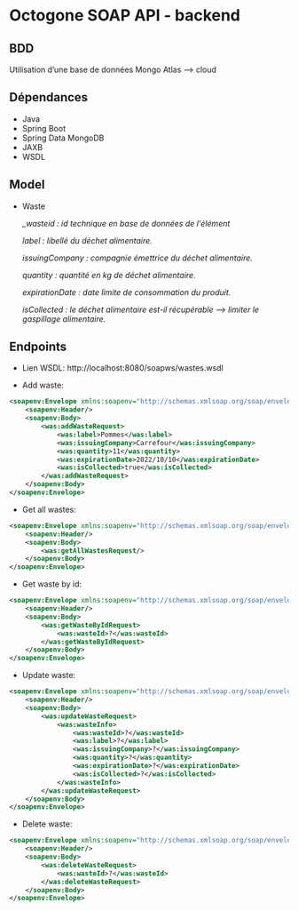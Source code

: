 # Octogone SOAP API - backend

## BDD
Utilisation d’une base de données Mongo Atlas —> cloud

## Dépendances

- Java
- Spring Boot
- Spring Data MongoDB
- JAXB
- WSDL

## Model

- Waste

  *_wasteid : id technique en base de données de l'élément*

  *label : libellé du déchet alimentaire.*

  *issuingCompany : compagnie émettrice du déchet alimentaire.*

  *quantity : quantité en kg de déchet alimentaire.*

  *expirationDate : date limite de consommation du produit.*

  *isCollected : le déchet alimentaire est-il récupérable --> limiter le gaspillage alimentaire.*

## Endpoints

- Lien WSDL:  http://localhost:8080/soapws/wastes.wsdl

- Add waste:
```xml
<soapenv:Envelope xmlns:soapenv="http://schemas.xmlsoap.org/soap/envelope/" xmlns:was="http://www.wastesoapapi.com/waste-ws">
    <soapenv:Header/>
    <soapenv:Body>
        <was:addWasteRequest>
            <was:label>Pommes</was:label>
            <was:issuingCompany>Carrefour</was:issuingCompany>
            <was:quantity>11</was:quantity>
            <was:expirationDate>2022/10/10</was:expirationDate>
            <was:isCollected>true</was:isCollected>
        </was:addWasteRequest>
    </soapenv:Body>
</soapenv:Envelope> 
```

- Get all wastes:
```xml
<soapenv:Envelope xmlns:soapenv="http://schemas.xmlsoap.org/soap/envelope/" xmlns:was="http://www.wastesoapapi.com/waste-ws">
    <soapenv:Header/>
    <soapenv:Body>
        <was:getAllWastesRequest/>
    </soapenv:Body>
</soapenv:Envelope>
```

- Get waste by id:
```xml
<soapenv:Envelope xmlns:soapenv="http://schemas.xmlsoap.org/soap/envelope/" xmlns:was="http://www.wastesoapapi.com/waste-ws">
    <soapenv:Header/>
    <soapenv:Body>
        <was:getWasteByIdRequest>
            <was:wasteId>?</was:wasteId>
        </was:getWasteByIdRequest>
    </soapenv:Body>
</soapenv:Envelope>
```

- Update waste:
```xml
<soapenv:Envelope xmlns:soapenv="http://schemas.xmlsoap.org/soap/envelope/" xmlns:was="http://www.wastesoapapi.com/waste-ws">
    <soapenv:Header/>
    <soapenv:Body>
        <was:updateWasteRequest>
            <was:wasteInfo>
                <was:wasteId>?</was:wasteId>
                <was:label>?</was:label>
                <was:issuingCompany>?</was:issuingCompany>
                <was:quantity>?</was:quantity>
                <was:expirationDate>?</was:expirationDate>
                <was:isCollected>?</was:isCollected>
            </was:wasteInfo>
        </was:updateWasteRequest>
    </soapenv:Body>
</soapenv:Envelope>
```
- Delete waste:
```xml
<soapenv:Envelope xmlns:soapenv="http://schemas.xmlsoap.org/soap/envelope/" xmlns:was="http://www.wastesoapapi.com/waste-ws">
    <soapenv:Header/>
    <soapenv:Body>
        <was:deleteWasteRequest>
            <was:wasteId>?</was:wasteId>
        </was:deleteWasteRequest>
    </soapenv:Body>
</soapenv:Envelope>
```

